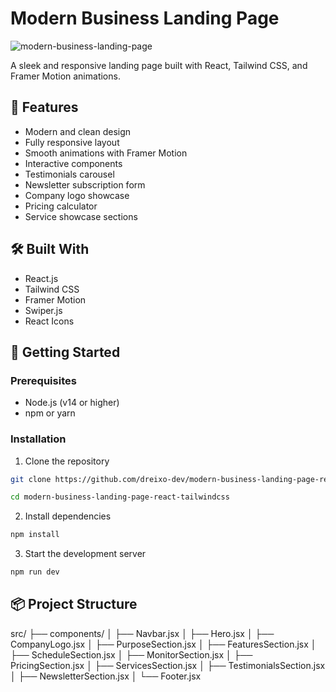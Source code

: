# Modern Business Landing Page

![modern-business-landing-page](/src/assets/react-busines-landing-page.png)

A sleek and responsive landing page built with React, Tailwind CSS, and Framer Motion animations.

## 🌟 Features

- Modern and clean design
- Fully responsive layout
- Smooth animations with Framer Motion
- Interactive components
- Testimonials carousel
- Newsletter subscription form
- Company logo showcase
- Pricing calculator
- Service showcase sections

## 🛠️ Built With

- React.js
- Tailwind CSS
- Framer Motion
- Swiper.js
- React Icons

## 🚀 Getting Started

### Prerequisites

- Node.js (v14 or higher)
- npm or yarn

### Installation
1. Clone the repository
```bash
git clone https://github.com/dreixo-dev/modern-business-landing-page-react-tailwindcss

cd modern-business-landing-page-react-tailwindcss
```



2. Install dependencies
```bash
npm install
```

3. Start the development server
```bash
npm run dev
```

## 📦 Project Structure

src/
├── components/
│ ├── Navbar.jsx
│ ├── Hero.jsx
│ ├── CompanyLogo.jsx
│ ├── PurposeSection.jsx
│ ├── FeaturesSection.jsx
│ ├── ScheduleSection.jsx
│ ├── MonitorSection.jsx
│ ├── PricingSection.jsx
│ ├── ServicesSection.jsx
│ ├── TestimonialsSection.jsx
│ ├── NewsletterSection.jsx
│ └── Footer.jsx

##



